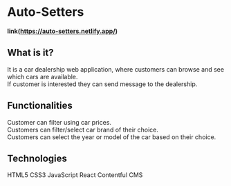 # Auto-Setters
**link(https://auto-setters.netlify.app/)**

## What is it?
It is a car dealership web application, where customers can browse and see which cars are available.<br />
If customer is interested they can send message to the dealership.

## Functionalities
Customer can filter using car prices.<br />
Customers can filter/select car brand of their choice.<br />
Customers can select the year or model of the car based on their choice.

## Technologies
HTML5
CSS3
JavaScript
React
Contentful CMS


